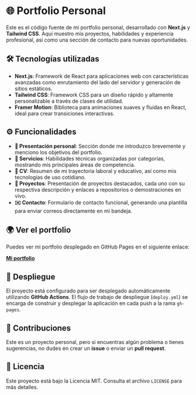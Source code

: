 # 🌐 Portfolio Personal

Este es el código fuente de mi portfolio personal, desarrollado con **Next.js** y **Tailwind CSS**. Aquí muestro mis proyectos, habilidades y experiencia profesional, así como una sección de contacto para nuevas oportunidades.

## 🛠️ Tecnologías utilizadas

- **Next.js**: Framework de React para aplicaciones web con características avanzadas como enrutamiento del lado del servidor y generación de sitios estáticos.
- **Tailwind CSS**: Framework CSS para un diseño rápido y altamente personalizable a través de clases de utilidad.
- **Framer Motion**: Biblioteca para animaciones suaves y fluidas en React, ideal para crear transiciones interactivas.

## ⚙️ Funcionalidades

- **👤 Presentación personal**: Sección donde me introduzco brevemente y menciono los objetivos del portfolio.
- **💼 Servicios**: Habilidades técnicas organizadas por categorías, mostrando mis principales áreas de competencia.
- **📄 CV**: Resumen de mi trayectoria laboral y educativo, así como mis tecnologías de uso cotidiano.
- **📝 Proyectos**: Presentación de proyectos destacados, cada uno con su respectiva descripción y enlaces a repositorios o demostraciones en vivo.
- **✉️ Contacto**: Formulario de contacto funcional, generando una plantilla para enviar correos directamente en mi bandeja.

## 🌍 Ver el portfolio

Puedes ver mi portfolio desplegado en GitHub Pages en el siguiente enlace:

[**Mi portfolio**](https://manurubik.github.io/myportfolio/)

## 🚀 Despliegue

El proyecto está configurado para ser desplegado automáticamente utilizando **GitHub Actions**. El flujo de trabajo de despliegue (`deploy.yml`) se encarga de construir y desplegar la aplicación en cada push a la rama `gh-pages`.

## 🤝 Contribuciones

Este es un proyecto personal, pero si encuentras algún problema o tienes sugerencias, no dudes en crear un **issue** o enviar un **pull request**.

## 📄 Licencia

Este proyecto está bajo la Licencia MIT. Consulta el archivo `LICENSE` para más detalles.
